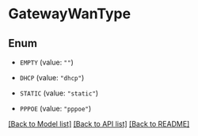 # GatewayWanType

## Enum


* `EMPTY` (value: `""`)

* `DHCP` (value: `"dhcp"`)

* `STATIC` (value: `"static"`)

* `PPPOE` (value: `"pppoe"`)


[[Back to Model list]](../README.md#documentation-for-models) [[Back to API list]](../README.md#documentation-for-api-endpoints) [[Back to README]](../README.md)


